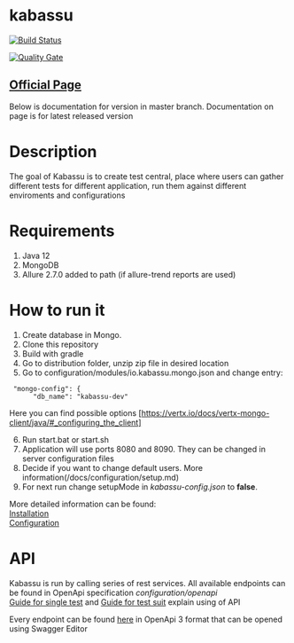 # kabassu
 
[![Build Status](https://travis-ci.org/Kabassu/kabassu.svg?branch=master)](https://travis-ci.org/Kabassu/kabassu)

[![Quality Gate](https://sonarcloud.io/api/project_badges/quality_gate?project=io.kabassu)](https://sonarcloud.io/dashboard?id=io.kabassu)

## [**Official Page**](https://kabassu.io)

Below is documentation for version in master branch. Documentation on page is for latest released version

# Description
The goal of Kabassu is to create test central, place where users can gather different tests for different application, run them against different enviroments and configurations

# Requirements

1. Java 12
2. MongoDB
3. Allure 2.7.0 added to path (if allure-trend reports are used)

# How to run it

1. Create database in Mongo.
2. Clone this repository
3. Build with gradle
4. Go to distribution folder, unzip zip file in desired location
5. Go to configuration/modules/io.kabassu.mongo.json and change entry:
 ```
  "mongo-config": {
       "db_name": "kabassu-dev"
 ```
Here you can find possible options [https://vertx.io/docs/vertx-mongo-client/java/#_configuring_the_client]

6. Run start.bat or start.sh
7. Application will use ports 8080 and 8090. They can be changed in server configuration files
8. Decide if you want to change default users. More information(/docs/configuration/setup.md)
9. For next run change setupMode in _kabassu-config.json_ to **false**.

More detailed information can be found:  
[Installation](/docs/instalation.md)  
[Configuration](/docs/configuration/configuration.md)

# API

Kabassu is run by calling series of rest services. All available endpoints can be found in OpenApi specification _configuration/openapi_   
[Guide for single test](docs/guide/singletest.md) and [Guide for test suit](docs/guide/testsuite.md) explain using of API  

Every endpoint can be found [here](configuration/openapi/kabassu_api.yaml) in OpenApi 3 format that can be opened using Swagger Editor
